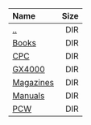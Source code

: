 |Name|Size|
|:---|---:|
|[..](../index.html)|DIR|
|[Books](Books/index.html)|DIR|
|[CPC](CPC/index.html)|DIR|
|[GX4000](GX4000/index.html)|DIR|
|[Magazines](Magazines/index.html)|DIR|
|[Manuals](Manuals/index.html)|DIR|
|[PCW](PCW/index.html)|DIR|

